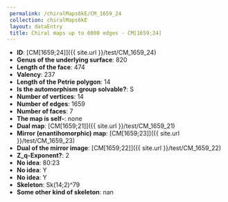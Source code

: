 ```yaml
--- 
 permalink: /chiralMaps6kE/CM_1659_24 
 collection: chiralMaps6kE
 layout: dataEntry
 title: Chiral maps up to 6000 edges - CM[1659;24]
---
```


- **ID**: [CM[1659;24]]({{ site.url }}/test/CM_1659_24)
- **Genus of the underlying surface**: 820
- **Length of the face**: 474
- **Valency**: 237
- **Length of the Petrie polygon**: 14
- **Is the automorphism group solvable?**: S
- **Number of vertices**: 14
- **Number of edges**: 1659
- **Number of faces**: 7
- **The map is self-**: none
- **Dual map**: [CM[1659;21]]({{ site.url }}/test/CM_1659_21)
- **Mirror (enantihomorphic) map**: [CM[1659;23]]({{ site.url }}/test/CM_1659_23)
- **Dual of the mirror image**: [CM[1659;22]]({{ site.url }}/test/CM_1659_22)
- **Z_q-Exponent?**: 2
- **No idea**:  80:23
- **No idea**: Y
- **No idea**: Y
- **Skeleton**: Sk(14;2)^79
- **Some other kind of skeleton**: nan
